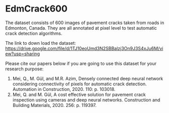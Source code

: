 # EdmCrack600
The dataset consists of 600 images of pavement cracks taken from roads in Edmonton, Canada. They are all annotated at pixel level to test automatic crack detection algorithms.

The link to down load the dataset: https://drive.google.com/file/d/1TJ10eoUmd3N2SBBalzj3On9J3S4xJu6M/view?usp=sharing

Please cite our papers below if you are going to use this dataset for your research purpose:
1.	Mei, Q., M. Gül, and M.R. Azim, Densely connected deep neural network considering connectivity of pixels for automatic crack detection. Automation in Construction, 2020. 110: p. 103018.
2.	Mei, Q. and M. Gül, A cost effective solution for pavement crack inspection using cameras and deep neural networks. Construction and Building Materials, 2020. 256: p. 119397.


